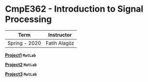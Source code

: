 # CmpE362 - Introduction to Signal Processing

Term | Instructor
-----| ----------
Spring - 2020 | Fatih Alagöz



**[Project1](https://github.com/bekir96/BOUN_PROJECTS/tree/master/CMPE362/Project1) `MatLab`**

**[Project2](https://github.com/bekir96/BOUN_PROJECTS/tree/master/CMPE362/Project2) `MatLab`**

**[Project3](https://github.com/bekir96/BOUN_PROJECTS/tree/master/CMPE362/Project3) `MatLab`**
